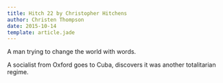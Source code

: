 ```yaml
---
title: Hitch 22 by Christopher Hitchens
author: Christen Thompson
date: 2015-10-14
template: article.jade 
---
```


A man trying to change the world with words.

<span class="more"></span>

A socialist from Oxford goes to Cuba, discovers it was another totalitarian regime.  